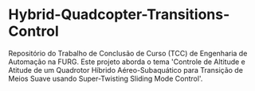 # Hybrid-Quadcopter-Transitions-Control
Repositório do Trabalho de Conclusão de Curso (TCC) de Engenharia de Automação na FURG. Este projeto aborda o tema 'Controle de Altitude e Atitude de um Quadrotor Híbrido Aéreo-Subaquático para Transição de Meios Suave usando Super-Twisting Sliding Mode Control'.
